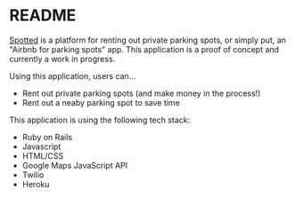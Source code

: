 # README

[Spotted][] is a platform for renting out private parking spots, or simply put, an "Airbnb for parking spots" app.
This application is a proof of concept and currently a work in progress.

[Spotted]: https://spottedparking.herokuapp.com/ "Spotted"


Using this application, users can...
* Rent out private parking spots (and make money in the process!)
* Rent out a neaby parking spot to save time

This application is using the following tech stack:
* Ruby on Rails
* Javascript
* HTML/CSS
* Google Maps JavaScript API
* Twilio
* Heroku
